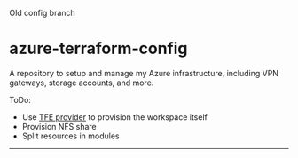 Old config branch

# azure-terraform-config

A repository to setup and manage my Azure infrastructure, including VPN gateways, storage accounts, and more.

ToDo:

- Use [TFE provider](https://registry.terraform.io/providers/hashicorp/tfe/latest/docs) to provision the workspace itself
- Provision NFS share
- Split resources in modules

****